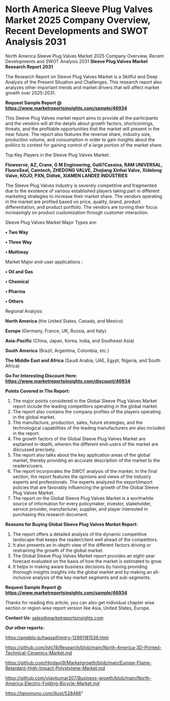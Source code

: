 # North America Sleeve Plug Valves Market 2025 Company Overview, Recent Developments and SWOT Analysis 2031
North America Sleeve Plug Valves Market 2025 Company Overview, Recent Developments and SWOT Analysis 2031
<strong>Sleeve Plug Valves Market Research Report 2031</strong>

The Research Report on Sleeve Plug Valves Market is a Skillful and Deep Analysis of the Present Situation and Challenges. This research report also analyzes other important trends and market drivers that will affect market growth over 2025-2031.

<strong>Request Sample Report @ <a href=https://www.marketreportsinsights.com/sample/46934>https://www.marketreportsinsights.com/sample/46934</a></strong>

This Sleeve Plug Valves market report aims to provide all the participants and the vendors will all the details about growth factors, shortcomings, threats, and the profitable opportunities that the market will present in the near future. The report also features the revenue share, industry size, production volume, and consumption in order to gain insights about the politics to contest for gaining control of a large portion of the market share.

Top Key Players in the Sleeve Plug Valves Market:

<strong>Flowserve, AZ, Crane, G M Engineering, Galli?Cassina, RAM UNIVERSAL, FluoroSeal, Camtech, ZHEDONG VALVE, Zhejiang Xinhai Valve, Xidelong Valve, KOJO, PXN, Didtek, XIAMEN LANDEE INDUSTRIES</strong>

The Sleeve Plug Valves Industry is severely competitive and fragmented due to the existence of various established players taking part in different marketing strategies to increase their market share. The vendors operating in the market are profiled based on price, quality, brand, product differentiation, and product portfolio. The vendors are turning their focus increasingly on product customization through customer interaction.

Sleeve Plug Valves Market Major Types are:

<strong>•  Two Way

•  Three Way

•  Multiway</strong>

Market Major end-user applications :

<strong>•  Oil and Gas

•  Chemical

•  Pharma

•  Others</strong>

Regional Analysis

</u><strong><b>North America</b></strong> (the United States, Canada, and Mexico)

<strong><b>Europe </b></strong>(Germany, France, UK, Russia, and Italy)

<strong><b>Asia-Pacific</b></strong> (China, Japan, Korea, India, and Southeast Asia)

<strong><b>South America</b></strong> (Brazil, Argentina, Colombia, etc.)

<strong><b>The Middle East and Africa</b></strong> (Saudi Arabia, UAE, Egypt, Nigeria, and South Africa)

<strong>Go For Interesting Discount Here: <a href=https://www.marketreportsinsights.com/discount/46934>https://www.marketreportsinsights.com/discount/46934</a></strong>

<strong>Points Covered in The Report:</strong>
<ol>
  <li>The major points considered in the Global Sleeve Plug Valves Market report include the leading competitors operating in the global market.</li>
  <li>The report also contains the company profiles of the players operating in the global market.</li>
  <li>The manufacture, production, sales, future strategies, and the technological capabilities of the leading manufacturers are also included in the report.</li>
  <li>The growth factors of the Global Sleeve Plug Valves Market are explained in-depth, wherein the different end-users of the market are discussed precisely.</li>
  <li>The report also talks about the key application areas of the global market, thereby providing an accurate description of the market to the readers/users.</li>
  <li>The report incorporates the SWOT analysis of the market. In the final section, the report features the opinions and views of the industry experts and professionals. The experts analyzed the export/import policies that are favorably influencing the growth of the Global Sleeve Plug Valves Market.</li>
  <li>The report on the Global Sleeve Plug Valves Market is a worthwhile source of information for every policymaker, investor, stakeholder, service provider, manufacturer, supplier, and player interested in purchasing this research document.</li>
</ol>
<strong>Reasons for Buying Global Sleeve Plug Valves Market Report:</strong>

<ol>
  <li>The report offers a detailed analysis of the dynamic competitive landscape that keeps the reader/client well ahead of the competitors.</li>
  <li>It also presents an in-depth view of the different factors driving or restraining the growth of the global market.</li>
  <li>The Global Sleeve Plug Valves Market report provides an eight-year forecast evaluated on the basis of how the market is estimated to grow.</li>
  <li>It helps in making aware business decisions by having providing thorough insights insights into the global market and by making an all-inclusive analysis of the key market segments and sub-segments.</li>
</ol>
<strong>Request Sample Report @ <a href=https://www.marketreportsinsights.com/sample/46934>https://www.marketreportsinsights.com/sample/46934</a></strong>


Thanks for reading this article; you can also get individual chapter wise section or region wise report version like Asia, United States, Europe.

<strong>Contact Us:</strong>
sales@marketreportsinsights.com

<strong>Our other reports:</strong>

<a href=https://ameblo.jp/haqsaif/entry-12891181536.html>https://ameblo.jp/haqsaif/entry-12891181536.html</a>

<a href=https://github.com/Ishi78/Research/blob/main/North-America-3D-Printed-Technical-Ceramics-Market.md>https://github.com/Ishi78/Research/blob/main/North-America-3D-Printed-Technical-Ceramics-Market.md</a>

<a href=https://github.com/Hindavii9/Marketgrowth/blob/main/Europe-Flame-Retardant-High-Impact-Polystyrene-Market.md>https://github.com/Hindavii9/Marketgrowth/blob/main/Europe-Flame-Retardant-High-Impact-Polystyrene-Market.md</a>

<a href=https://github.com/vijaykumar207/Business-growth/blob/main/North-America-Electric-Folding-Bicycle-Market.md>https://github.com/vijaykumar207/Business-growth/blob/main/North-America-Electric-Folding-Bicycle-Market.md</a>

<a href=https://tanomuno.com/illust/528466>https://tanomuno.com/illust/528466</a>"
